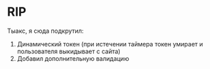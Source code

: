 # RIP
Тыакс, я сюда подкрутил:
1. Динамический токен (при истечении таймера токен умирает и пользователя выкидывает с сайта)
2. Добавил дополнительную валидацию